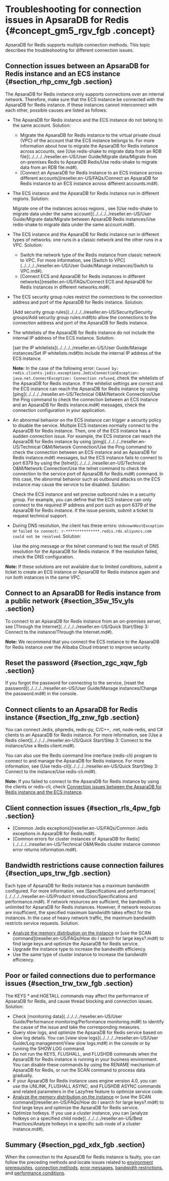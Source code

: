 # Troubleshooting for connection issues in ApsaraDB for Redis {#concept_gm5_rgv_fgb .concept}

ApsaraDB for Redis supports multiple connection methods. This topic describes the troubleshooting for different connection issues.

## Connection issues between an ApsaraDB for Redis instance and an ECS instance {#section_rhp_cmv_fgb .section}

The ApsaraDB for Redis instance only supports connections over an internal network. Therefore, make sure that the ECS instance be connected with the ApsaraDB for Redis instance. If these instances cannot interconnect with each other, possible causes are listed as follows:

-   The ApsaraDB for Redis instance and the ECS instance do not belong to the same account. Solution:
    -   Migrate the ApsaraDB for Redis instance to the virtual private cloud \(VPC\) of the account that the ECS instance belongs to. For more information about how to migrate the ApsaraDB for Redis instance across accounts, see [Use redis-shake to migrate data from an RDB file](../../../../reseller.en-US/User Guide/Migrate data/Migrate from on-premises Redis to ApsaraDB Redis/Use redis-shake to migrate data from an RDB file.md#).
    -   [Connect an ApsaraDB for Redis instance to an ECS instance across different accounts](reseller.en-US/FAQs/Connect an ApsaraDB for Redis instance to an ECS instance across different accounts.md#).
-   The ECS instance and the ApsaraDB for Redis instance run in different regions. Solution:

    Migrate one of the instances across regions , see [Use redis-shake to migrate data under the same account](../../../../reseller.en-US/User Guide/Migrate data/Migrate between ApsaraDB Redis instances/Use redis-shake to migrate data under the same account.md#).

-   The ECS instance and the ApsaraDB for Redis instance run in different types of networks. one runs in a classic network and the other runs in a VPC. Solution:
    -   Switch the network type of the Redis instance from classic network to VPC. For more information, see [Switch to VPC](../../../../reseller.en-US/User Guide/Manage instances/Switch to VPC.md#).
    -   [Connect ECS and ApsaraDB for Redis instances in different networks](reseller.en-US/FAQs/Connect ECS and ApsaraDB for Redis instances in different networks.md#).
-   The ECS security group rules restrict the connections to the connection address and port of the ApsaraDB for Redis instance. Solution:

    [Add security group rules](../../../../reseller.en-US/Security/Security groups/Add security group rules.md#)to allow the connections to the connection address and port of the ApsaraDB for Redis instance.

-   The whitelists of the ApsaraDB for Redis instance do not include the internal IP address of the ECS instance. Solution:

    [set the IP whitelists](../../../../reseller.en-US/User Guide/Manage instances/Set IP whitelists.md#)to include the internal IP address of the ECS instance.

    **Note:** In the case of the following error: `Caused by: redis.clients.jedis.exceptions.JedisConnectionException: java.net.ConnectException: Connection refused`, check the whitelists of the ApsaraDB for Redis instance. If the whitelist settings are correct and the ECS instance can reach the ApsaraDB for Redis instance by using [ping](../../../../reseller.en-US/Technical O&M/Network Connection/Use the Ping command to check the connection between an ECS instance and an ApsaraDB for Redis instance.md#) messages, check the connection configuration in your application.

-   An abnormal behavior on the ECS instance can trigger a security policy to disable the service. Multiple ECS instances normally connect to the ApsaraDB for Redis instance. Then, one of the ECS instance has a sudden connection issue. For example, the ECS instance can reach the ApsaraDB for Redis instance by using [ping](../../../../reseller.en-US/Technical O&M/Network Connection/Use the Ping command to check the connection between an ECS instance and an ApsaraDB for Redis instance.md#) messages, but the ECS instance fails to connect to port 6379 by using the [telnet](../../../../reseller.en-US/Technical O&M/Network Connection/Use the telnet command to check the connection to the service port of ApsaraDB for Redis.md#) command. In this case, the abnormal behavior such as outbound attacks on the ECS instance may cause the service to be disabled. Solution:

    Check the ECS instance and set precise outbound rules in a security group. For example, you can define that the ECS instance can only connect to the required IP address and port such as port 6379 of the ApsaraDB for Redis instance. If the issue persists, submit a ticket to request technical support.

-   During DNS resolution, the client has these errors: `UnknownHostException` or `failed to connect: r-***************.redis.rds.aliyuncs.com could not be resolved`. Solution:

    Use the ping message or the telnet command to test the result of DNS resolution for the ApsaraDB for Redis instance. If the resolution failed, check the DNS configuration.


**Note:** If these solutions are not available due to limited conditions, submit a ticket to create an ECS instance or ApsaraDB for Redis instance again and run both instances in the same VPC.

## Connect to an ApsaraDB for Redis instance from a public network {#section_35w_15v_yls .section}

To connect to an ApsaraDB for Redis instance from an on-premises server, see [Through the Internet](../../../../reseller.en-US/Quick Start/Step 3: Connect to the instance/Through the Internet.md#).

**Note:** We recommend that you connect the ECS instance to the ApsaraDB for Redis instance over the Alibaba Cloud intranet to improve security.

## Reset the password {#section_zgc_xqw_fgb .section}

If you forgot the password for connecting to the service, [reset the password](../../../../reseller.en-US/User Guide/Manage instances/Change the password.md#) in the console.

## Connect clients to an ApsaraDB for Redis instance {#section_lfg_znw_fgb .section}

You can connect Jedis, phpredis, redis-py, C/C++, .net, node-redis, and C\# clients to an ApsaraDB for Redis instance. For more information, see [Use a Redis client](../../../../reseller.en-US/Quick Start/Step 3: Connect to the instance/Use a Redis client.md#).

You can also use the Redis command line interface \(redis-cli\) program to connect to and manage the ApsaraDB for Redis instance. For more information, see [Use redis-cli](../../../../reseller.en-US/Quick Start/Step 3: Connect to the instance/Use redis-cli.md#).

**Note:** If you failed to connect to the ApsaraDB for Redis instance by using the clients or redis-cli, check [Connection issues between the ApsaraDB for Redis instance and the ECS instance](#).

## Client connection issues {#section_rls_4pw_fgb .section}

-   [Common Jedis exceptions](reseller.en-US/FAQs/Common Jedis exceptions in ApsaraDB for Redis.md#).
-   [Common errors for cluster instances of ApsaraDB for Redis](../../../../reseller.en-US/Technical O&M/Redis cluster instance common error returns information.md#).

## Bandwidth restrictions cause connection failures {#section_ups_trw_fgb .section}

Each type of ApsaraDB for Redis instance has a maximum bandwidth configured. For more information, see [Specifications and performance](../../../../reseller.en-US/Product Introduction/Specifications and performance.md#). If network resources are sufficient, the bandwidth is unlimited for ApsaraDB for Redis instances. However, if network resources are insufficient, the specified maximum bandwidth takes effect for the instances. In the case of heavy network traffic, the maximum bandwidth restricts service requests. Solution:

-   [Analyze the memory distribution on the instance](https://partners-intl.aliyun.com/help/doc-detail/50037.html) or [use the SCAN command](reseller.en-US/FAQs/How do I search for large keys?.md#) to find large keys and optimize the ApsaraDB for Redis service.
-   Upgrade the instance type to increase the bandwidth efficiency.
-   Use the same type of cluster instance to increase the bandwidth efficiency.

## Poor or failed connections due to performance issues {#section_trw_txw_fgb .section}

The KEYS \* and HGETALL commands may affect the performance of ApsaraDB for Redis, and cause thread blocking and connection issues. Solution:

-   Check [monitoring data](../../../../reseller.en-US/User Guide/Performance monitoring/Performance monitoring.md#) to identify the cause of the issue and take the corresponding measures.
-   Query slow logs, and optimize the ApsaraDB for Redis service based on slow log details. You can [view slow logs](../../../../reseller.en-US/User Guide/Log management/View slow logs.md#) in the console or by running the SHOW LOG command.
-   Do not run the KEYS, FLUSHALL, and FLUSHDB commands when the ApsaraDB for Redis instance is running in your business environment. You can disable these commands by using the RENAME mechanism of ApsaraDB for Redis, or run the SCAN command to process data gradually.
-   If your ApsaraDB for Redis instance uses engine version 4.0, you can use the UNLINK, FLUSHALL ASYNC, and FLUSHDB ASYNC commands and related parameters in the Lazyfree feature to optimize service code.
-   [Analyze the memory distribution on the instance](https://partners-intl.aliyun.com/help/doc-detail/50037.html) or [use the SCAN command](reseller.en-US/FAQs/How do I search for large keys?.md#) to find large keys and optimize the ApsaraDB for Redis service.
-   Optimize hotkeys. If you use a cluster instance, you can [analyze hotkeys on a specified child node](../../../../reseller.en-US/Best Practices/Analyze hotkeys in a specific sub-node of a cluster instance.md#).

## Summary {#section_pgd_xdx_fgb .section}

When the connection to the ApsaraDB for Redis instance is faulty, you can follow the preceding methods and locate issues related to [environment prerequisites](#), [connection methods](#), [error messages](#), [bandwidth restrictions](#), and [performance conditions](#).

